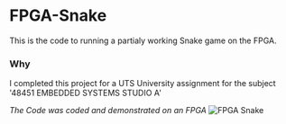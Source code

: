 # FPGA-Snake
This is the code to running a partialy working Snake game on the FPGA. 

### Why
I completed this project for a UTS University assignment for the subject '48451 EMBEDDED SYSTEMS STUDIO A'

_The Code was coded and demonstrated on an FPGA_
![FPGA Snake](https://github.com/Dylan4Jacks/FPGA-Snake/assets/48197729/19b26b14-ca53-4224-8e83-deac0a117f27)
